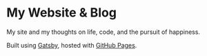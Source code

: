# My Website & Blog

My site and my thoughts on life, code, and the pursuit of happiness.

Built using [Gatsby](https://www.gatsbyjs.org/), hosted with [GitHub Pages](https://pages.github.com/).
